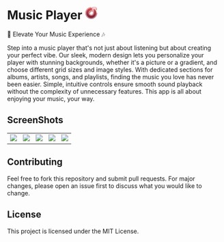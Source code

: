 # Music Player <img src="screenShots/music.png" alt="MusicPlayer" style="vertical-align: baseline; width: 30px; height: 30px;"/>

🎉 Elevate Your Music Experience 🎶

Step into a music player that's not just about listening but about creating your perfect vibe. Our sleek, modern design lets you personalize your player with stunning backgrounds, whether it's a picture or a gradient, and choose different grid sizes and image styles. With dedicated sections for albums, artists, songs, and playlists, finding the music you love has never been easier. Simple, intuitive controls ensure smooth sound playback without the complexity of unnecessary features. This app is all about enjoying your music, your way.

## ScreenShots 

<table>
  <tr>
    <td align="center" width="20%">
      <img src="screenShots/1.jpg" width="80%" />
    </td>
    <td align="center" width="20%">
      <img src="screenShots/2.jpg" width="80%" />
    </td>
    <td align="center" width="20%">
      <img src="screenShots/3.jpg" width="80%" />
    </td>
      <td align="center" width="20%">
      <img src="screenShots/4.jpg" width="80%" />
    </td>
      <td align="center" width="20%">
      <img src="screenShots/5.jpg" width="80%" />
    </td>
    
  </tr>
</table>
<!-- <p float="left">
  <img src="screenShots/1.jpg" width="20%" />
  <img src="screenShots/2.jpg" width="20%" />
  <img src="screenShots/3.jpg" width="20%" />
  <img src="screenShots/4.jpg" width="20%" />
 <img src="screenShots/5.jpg" width="20%" />
</p> -->

 ## Contributing

  Feel free to fork this repository and submit pull requests. For major changes, please open an issue first to discuss what you would like to change.

  ## License

  This project is licensed under the MIT License.

